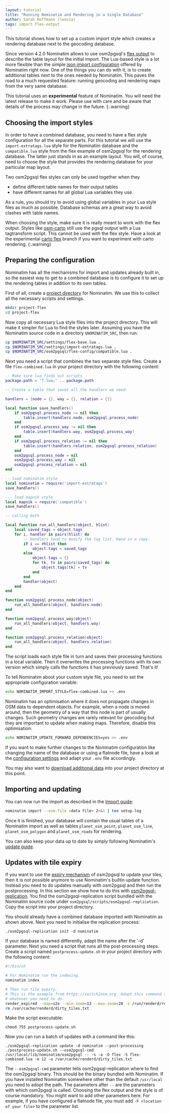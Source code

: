 ```yaml
---
layout: tutorial
title: "Running Nominatim and Rendering in a Single Database"
author: Sarah Hoffmann (lonvia)
tags: import flex-output
---
```


This tutorial shows how to set up a custom import style which creates a
rendering database next to the geocoding database.

Since version 4.2.0 Nominatim allows to use osm2pgsql's
[flex output](https://osm2pgsql.org/doc/manual.html#the-flex-output)
to describe the table layout for the initial import. The Lua-based style
is a lot more flexible than the simple
[json import configuration](https://nominatim.org/release-docs/latest/customize/Import-Styles/)
offered by Nominatim right now. One of the things you can do with it, is to create
additional tables next to the ones needed by Nominatim. This paves the road
to a much requested feature: running geocoding and rendering maps from the
very same database.

This tutorial uses an **experimental** feature of Nominatim. You will need
the latest release to make it work. Please use with care and be aware that
details of the process may change in the future.
{:.warning}

## Choosing the import styles

In order to have a combined database, you need to have a flex style configuration
for all the separate parts. For this tutorial we will use the
`import-extratags.lua` style for the Nominatim database and the
`compatible.lua` style from the flex example of osm2pgsql for the rendering
database. The latter just stands in as an example layout. You will, of course,
need to choose the style that provides the
rendering database for your particular map layout.

Two osm2pgsql flex styles can only be used together when they

* define different table names for their output tables
* have different names for all global Lua variables they use.

As a rule, you should try to avoid using global variables in your Lua style
files as much as possible. Database schemas are a great way to avoid clashes
with table names.

When choosing the style, make sure it is really meant to work with the flex
output. Styles like [osm-carto](https://github.com/gravitystorm/openstreetmap-carto)
still use the pgsql output with a Lua tagtransform script. This cannot be
used with the flex style. Have a look at the experimental
[carto flex](https://github.com/gravitystorm/openstreetmap-carto/pull/4431) branch
if you want to experiment with carto rendering.
{:.warning}

## Preparing the configuration

Nominatim has all the mechanisms for import and updates already built in,
so the easiest way to get to a combined database is to configure it to
set up the rendering tables in addition to its own tables.

First of all, create a [project directory](https://nominatim.org/release-docs/latest/admin/Import/#creating-the-project-directory)
for Nominatim. We use this to collect all the necessary scripts and settings.

``` sh
mkdir project-flex
cd project-flex
```

Now copy all necessary Lua style files into the project directory. This will make
it simpler for Lua to find the styles later. Assuming you have the Nominatim
source code in a directory `$NOMINATIM_SRC`, then run:

``` sh
cp $NOMINATIM_SRC/settings/flex-base.lua .
cp $NOMINATIM_SRC/settings/import-extratags.lua .
cp $NOMINATIM_SRC/osm2pgsql/flex-config/compatible.lua .
```

Next you need a script that combines the two separate style files. Create
a file `flex-combined.lua` in your project directory with the following
content:

``` lua
-- Make sure lua finds out scripts
package.path = '?.lua;' .. package.path

-- Create a table that saves all the handlers we need.

handlers = {node = {}, way = {}, relation = {}}

local function save_handlers()
    if osm2pgsql.process_node ~= nil then
        table.insert(handlers.node, osm2pgsql.process_node)
    end
    if osm2pgsql.process_way ~= nil then
        table.insert(handlers.way, osm2pgsql.process_way)
    end
    if osm2pgsql.process_relation ~= nil then
        table.insert(handlers.relation, osm2pgsql.process_relation)
    end
    osm2pgsql.process_node = nil
    osm2pgsql.process_way = nil
    osm2pgsql.process_relation = nil
end

-- load nominatim style
local nominatim = require('import-extratags')
save_handlers()

--- load mapnik style
local mapnik = require('compatible')
save_handlers()

-- calling both

local function run_all_handlers(object, hlist)
    local saved_tags = object.tags
    for i, handler in pairs(hlist) do
        -- Handlers tend to modify the tag list. Hand in a copy.
        if i == #hlist then
            object.tags = saved_tags
        else
            object.tags = {}
            for tk, tv in pairs(saved_tags) do
                object.tags[tk] = tv
            end
        end
        handler(object)
    end
end

function osm2pgsql.process_node(object)
    run_all_handlers(object, handlers.node)
end

function osm2pgsql.process_way(object)
    run_all_handlers(object, handlers.way)
end

function osm2pgsql.process_relation(object)
    run_all_handlers(object, handlers.relation)
end
```

The script loads each style file in turn and saves their processing functions in
a local variable. Then it overwrites the processing functions with its own
version which simply calls the functions it has previously saved. That's it!

To tell Nominatim about your custom style file, you need to set the appropriate
configuration variable:

```sh
echo NOMINATIM_IMPORT_STYLE=flex-combined.lua >> .env
```

Nominatim has an optimisation where it does not propagate changes in OSM data
to dependent objects. For example, when a node is moved around, then the geometry
of a way that this node is part of usually changes. Such geometry changes are
rarely relevant for geocoding but they are important to update when making
maps. Therefore, disable this optimisation:

```sh
echo NOMINATIM_UPDATE_FORWARD_DEPENDENCIES=yes >> .env
```

If you want to make further changes to the Nominatim configuration like
changing the name of the database or using a flatnode file, have a look at the
[configuration settings](https://nominatim.org/release-docs/latest/customize/Settings/)
and adapt your `.env` file accordingly.

You may also want to [download additional data](https://nominatim.org/release-docs/latest/admin/Import/#downloading-additional-data)
into your project directory at this point.

## Importing and updating

You can now run the import as described in the [Import guide](https://nominatim.org/release-docs/latest/admin/Import/#initial-import-of-the-data):

```sh
nominatim import --osm-file <data file> 2>&1 | tee setup.log
```

Once it is finished, your database will contain the usual tables of a
Nominatim import as well as tables `planet_osm_point`, `planet_osm_line`,
`planet_osm_polygon` and `planet_osm_roads` for rendering.

You can also keep your data up to date by simply following Nominatim's
[update guide](https://nominatim.org/release-docs/latest/admin/Update/).

## Updates with tile expiry

If you want to use the [expiry mechanism](https://osm2pgsql.org/doc/manual.html#expire)
of osm2pgsql to update your tiles, then it is not possible anymore to use
Nominatim's builtin update function. Instead you need to do updates manually
with osm2pgsql and then run the postprocessing. In this section we show
how to do this with
[osm2pgsql-replication](https://osm2pgsql.org/doc/manual.html#keeping-the-database-up-to-date-with-osm2pgsql-replication).
You find the osm2pgsql-replication script bundled with the Nominatim source code
under `osm2pgsql/scripts/osm2pgsql-replication`. Copy the script into your
project directory.


You should already have a combined database imported with Nominatim as shown
above. Next you need to initialise the replication process:

```
./osm2pgsql-replication init -d nominatim
```

If your database is named differently, adapt the name after the '-d' parameter.
Next you need a script that runs all the post-processing steps. Create
a script named `postprocess-update.sh` in your project directory with the
following content:

``` sh
#!/bin/sh

# For Nominatim run the indexing.
nominatim index

# Then run tile expiry.
# This is the example from https://switch2osm.org. Adapt this command to
# whatever you need to do.
render_expired --map=s2o --min-zoom=13 --max-zoom=20 -s /run/renderd/renderd.sock < /var/cache/renderd/dirty_tiles.txt
rm /var/cache/renderd/dirty_tiles.txt
```

Make the script executable:

```
chmod 755 postprocess-update.sh
```

Now you can run a batch of updates with a command like this:

```
./osm2pgsql-replication update -d nominatim --post-processing ./postprocess-update.sh --osm2pgsql-cmd /usr/local/lib/nominatim/osm2pgsql -- -s -a -O flex -S flex-combined.lua -e 12 -o /var/cache/renderd/dirty_tiles.txt
```

The `--osm2pgsql-cmd` parameter tells osm2pgsql-replication where to find the
osm2pgsql binary. This should be the binary bundled with Nominatim. If you
have installed Nominatim somewhere other than the default `/usr/local` you
need to adopt the path. The parameters after `--` are the parameters with
which osm2pgsql is called. Choosing the flex output and the style is of course
mandatory. You might want to add other parameters here. For example, if you
have configured a flatnode file, you must add `-F <location of your file>` to
the parameter list.
